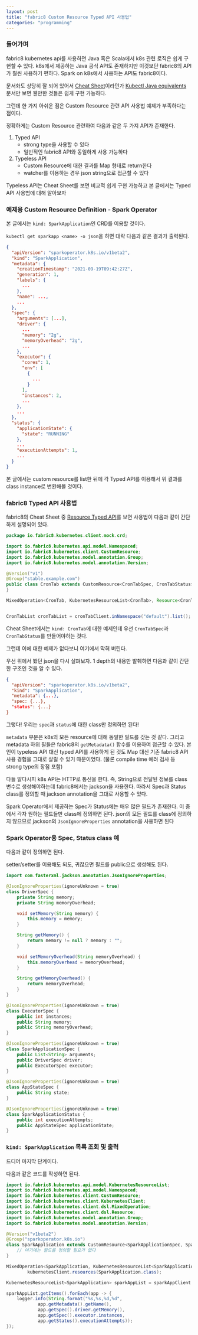 ```yaml
---
layout: post
title: "fabric8 Custom Resource Typed API 사용법"
categories: "programming"
---
```


### 들어가며

fabric8 kubernetes api를 사용하면 Java 혹은 Scala에서 k8s 관련 로직은 쉽게 구현할 수 있다. k8s에서 제공하는 Java 공식 API도 존재하지만 이것보단 fabric8의 API가 훨씬 사용하기 편하다. Spark on k8s에서 사용하는 API도 fabric8이다.

문서화도 상당히 잘 되어 있어서 [Cheat Sheet](https://github.com/fabric8io/kubernetes-client/blob/master/doc/CHEATSHEET.md)이라던가 [Kubectl Java equivalents](https://github.com/fabric8io/kubernetes-client#kubectl-java-equivalents) 문서만 보면 웬만한 것들은 쉽게 구현 가능하다.

그런데 한 가지 아쉬운 점은 Custom Resource 관련 API 사용법 예제가 부족하다는 점이다.

정확하게는 Custom Resource 관련하여 다음과 같은 두 가지 API가 존재한다.

1. Typed API
    - strong type을 사용할 수 있다
    - 일반적인 fabric8 API와 동일하게 사용 가능하다
1. Typeless API
    - Custom Resource에 대한 결과를 Map 형태로 return한다
    - watcher를 이용하는 경우 json string으로 접근할 수 있다

Typeless API는 Cheat Sheet를 보면 비교적 쉽게 구현 가능하고 본 글에서는 Typed API 사용법에 대해 알아보자

### 예제용 Custom Resource Definition - Spark Operator

본 글에서는 `kind: SparkApplication`인 CRD를 이용할 것이다.

`kubectl get sparkapp <name> -o json`을 하면 대략 다음과 같은 결과가 출력된다.

```json
{
  "apiVersion": "sparkoperator.k8s.io/v1beta2",
  "kind": "SparkApplication",
  "metadata": {
    "creationTimestamp": "2021-09-19T09:42:27Z",
    "generation": 1,
    "labels": {
      ...
    },
    "name": ...,
    ...
  },
  "spec": {
    "arguments": [...],
    "driver": {
      ...
      "memory": "2g",
      "memoryOverhead": "2g",
      ...
    },
    "executor": {
      "cores": 1,
      "env": [
        {
          ...
        }
      ],
      "instances": 2,
      ...
    },
    ...
  },
  "status": {
    "applicationState": {
      "state": "RUNNING"
    },
    ...
    "executionAttempts": 1,
    ...
  }
}
```

본 글에서는 custom resource를 list한 뒤에 각 Typed API를 이용해서 위 결과를 class instance로 변환해볼 것이다.

### fabric8 Typed API 사용법

fabric8의 Cheat Sheet 중 [Resource Typed API](https://github.com/fabric8io/kubernetes-client/blob/master/doc/CHEATSHEET.md#resource-typed-api)를 보면 사용법이 다음과 같이 간단하게 설명되어 있다.

```java
package io.fabric8.kubernetes.client.mock.crd;

import io.fabric8.kubernetes.api.model.Namespaced;
import io.fabric8.kubernetes.client.CustomResource;
import io.fabric8.kubernetes.model.annotation.Group;
import io.fabric8.kubernetes.model.annotation.Version;

@Version("v1")
@Group("stable.example.com")
public class CronTab extends CustomResource<CronTabSpec, CronTabStatus> implements Namespaced {
}

MixedOperation<CronTab, KubernetesResourceList<CronTab>, Resource<CronTab>> cronTabClient = client.resources(CronTab.class);


CronTabList cronTabList = cronTabClient.inNamespace("default").list();
```

Cheat Sheet에서는 `kind: CronTab`에 대한 예제인데 우선 `CronTabSpec`과 `CronTabStatus`를 만들어야하는 것다.

그런데 이에 대한 예제가 없다보니 여기에서 막혀 버린다.

우선 위에서 봤던 json을 다시 살펴보자. 1 depth의 내용만 발췌하면 다음과 같이 간단한 구조인 것을 알 수 있다.

```json
{
  "apiVersion": "sparkoperator.k8s.io/v1beta2",
  "kind": "SparkApplication",
  "metadata": {...},
  "spec: {...},
  "status": {...}
}
```

그렇다! 우리는 `spec`과 `status`에 대한 class만 정의하면 된다!

`metadata` 부분은 k8s의 모든 resource에 대해 동일한 필드를 갖는 것 같다. 그리고 metadata 하위 필들은 fabric8의 `getMetadata()` 함수를 이용하여 접근할 수 있다. 본인이 typeless API 대신 typed API를 사용하게 된 것도 Map 대신 기존 fabric8 API 사용 경험을 그대로 살릴 수 있기 때문이었다. (물론 compile time 에러 검사 등 strong type의 장점 포함)

다들 알다시피 k8s API는 HTTP로 통신을 한다. 즉, String으로 전달된 정보를 class 변수로 생성해야하는데 fabric8에서는 jackson을 사용한다. 따라서 Spec과 Status class를 정의할 때 jackson annotation을 그대로 사용할 수 있다.

Spark Operator에서 제공하는 Spec가 Status에는 매우 많은 필드가 존재한다. 이 중에서 각자 원하는 필드들만 class에 정의하면 된다. json의 모든 필드를 class에 정의하지 않으므로 jackson의 `JsonIgnoreProperties` annotation을 사용하면 된다

### Spark Operator용 Spec, Status class 예

다음과 같이 정의하면 된다.

setter/setter를 이용해도 되도, 귀찮으면 필드를 public으로 생성해도 된다.

```java
import com.fasterxml.jackson.annotation.JsonIgnoreProperties;

@JsonIgnoreProperties(ignoreUnknown = true)
class DriverSpec {
    private String memory;
    private String memoryOverhead;

    void setMemory(String memory) {
        this.memory = memory;
    }

    String getMemory() {
        return memory != null ? memory : "";
    }

    void setMemoryOverhead(String memoryOverhead) {
        this.memoryOverhead = memoryOverhead;
    }

    String getMemoryOverhead() {
        return memoryOverhead;
    }
}

@JsonIgnoreProperties(ignoreUnknown = true)
class ExecutorSpec {
    public int instances;
    public String memory;
    public String memoryOverhead;
}

@JsonIgnoreProperties(ignoreUnknown = true)
class SparkApplicationSpec {
    public List<String> arguments;
    public DriverSpec driver;
    public ExecutorSpec executor;
}

@JsonIgnoreProperties(ignoreUnknown = true)
class AppStateSpec {
    public String state;
}

@JsonIgnoreProperties(ignoreUnknown = true)
class SparkApplicationStatus {
    public int executionAttempts;
    public AppStateSpec applicationState;
}
```

### `kind: SparkApplication` 목록 조회 및 출력

드디어 마지막 단계이다.

다음과 같은 코드를 작성하면 된다.

```java
import io.fabric8.kubernetes.api.model.KubernetesResourceList;
import io.fabric8.kubernetes.api.model.Namespaced;
import io.fabric8.kubernetes.client.CustomResource;
import io.fabric8.kubernetes.client.KubernetesClient;
import io.fabric8.kubernetes.client.dsl.MixedOperation;
import io.fabric8.kubernetes.client.dsl.Resource;
import io.fabric8.kubernetes.model.annotation.Group;
import io.fabric8.kubernetes.model.annotation.Version;

@Version("v1beta2")
@Group("sparkoperator.k8s.io")
class SparkApplication extends CustomResource<SparkApplicationSpec, SparkApplicationStatus> implements Namespaced {
    // 여기에는 필드를 정의할 필요가 없다
}

MixedOperation<SparkApplication, KubernetesResourceList<SparkApplication>, Resource<SparkApplication>> sparkAppClient =
        kubernetesClient.resources(SparkApplication.class);

KubernetesResourceList<SparkApplication> sparkAppList = sparkAppClient.inNamespace(kubernetesClient.getNamespace()).list();

sparkAppList.getItems().forEach(app -> {
    logger.info(String.format("%s,%s,%d,%d",
            app.getMetadata().getName(),
            app.getSpec().driver.getMemory(),
            app.getSpec().executor.instances,
            app.getStatus().executionAttempts));
});
```
